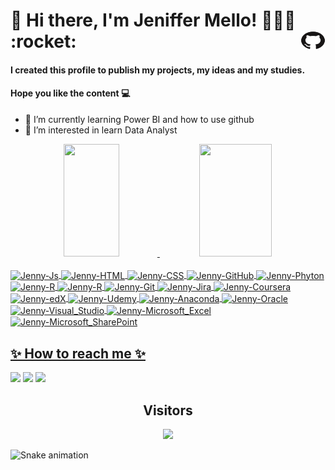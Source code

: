  <h1> 👋  Hi there, I'm Jeniffer Mello! 👩🏻‍💻 :rocket: <img align="right" alt="Jeyci-Js" height="30" width="40" src = "https://raw.githubusercontent.com/devicons/devicon/master/icons/github/github-original.svg"></h1> 
</header>

#### I created this profile to publish my projects, my ideas and my studies.
#### Hope you like the content :computer: 

- 🌱 I’m currently learning Power BI and how to use github
- 👀 I’m interested in learn Data Analyst

<div align="center">
  <a href="https://github.com/JennyMello">
  <img height="180em"  width="42%" src="https://github-readme-stats.vercel.app/api?username=JennyMello&show_icons=true&theme=dracula&include_all_commits=true&count_private=true"/>
  <img height="180em" width="48%" src="https://github-readme-stats.vercel.app/api/top-langs/?username=JennyMello&layout=compact&langs_count=7&theme=dracula"/>
</div>

<div style="display: inline_block"><br>
  <img align="center" alt="Jenny-Js" src="https://img.shields.io/badge/JavaScript-F7DF1E?style=for-the-badge&logo=javascript&logoColor=black">
  <img align="center" alt="Jenny-HTML" src="https://img.shields.io/badge/HTML5-E34F26?style=for-the-badge&logo=html5&logoColor=white">
  <img align="center" alt="Jenny-CSS" src="https://img.shields.io/badge/CSS3-1572B6?style=for-the-badge&logo=css3&logoColor=white">
  <img align="center" alt="Jenny-GitHub" src="https://img.shields.io/badge/GitHub-100000?style=for-the-badge&logo=github&logoColor=white">
  <img align="center" alt="Jenny-Phyton" src="https://img.shields.io/badge/Python-3776AB?style=for-the-badge&logo=python&logoColor=white">
  <img align="center" alt="Jenny-R" src="https://img.shields.io/badge/r-%23276DC3.svg?style=for-the-badge&logo=r&logoColor=white">
  <img align="center" alt="Jenny-R" src="https://img.shields.io/badge/pandas-%23150458.svg?style=for-the-badge&logo=pandas&logoColor=white">
 
  <img align="center" alt="Jenny-Git" src="https://img.shields.io/badge/Git-F05032?style=for-the-badge&logo=git&logoColor=white">
  <img align="center" alt="Jenny-Jira" src="https://img.shields.io/badge/Jira-0052CC?style=for-the-badge&logo=Jira&logoColor=white">
  <img align="center" alt="Jenny-Coursera" src="https://img.shields.io/badge/Coursera-%230056D2.svg?style=for-the-badge&logo=Coursera&logoColor=white">
  <img align="center" alt="Jenny-edX" src="https://img.shields.io/badge/edX-%2302262B.svg?style=for-the-badge&logo=edX&logoColor=white">
  <img align="center" alt="Jenny-Udemy" src="https://img.shields.io/badge/Udemy-A435F0?style=for-the-badge&logo=Udemy&logoColor=white">
  <img align="center" alt="Jenny-Anaconda" src="https://img.shields.io/badge/Anaconda-%2344A833.svg?style=for-the-badge&logo=anaconda&logoColor=white">
  <img align="center" alt="Jenny-Oracle" src="https://img.shields.io/badge/Oracle-F80000?style=for-the-badge&logo=oracle&logoColor=white">
  <img align="center" alt="Jenny-Visual_Studio" src="https://img.shields.io/badge/Visual%20Studio-5C2D91.svg?style=for-the-badge&logo=visual-studio&logoColor=white">
  <img align="center" alt="Jenny-Microsoft_Excel" src="https://img.shields.io/badge/Microsoft_Excel-217346?style=for-the-badge&logo=microsoft-excel&logoColor=white)">
  <img align="center" alt="Jenny-Microsoft_SharePoint" src="https://img.shields.io/badge/Microsoft_SharePoint-0078D4?style=for-the-badge&logo=microsoft-sharepoint&logoColor=white">
 
 ### <h2> ✨  How to reach me  ✨ </h2>
<div> 
  <a href="https://discord.gg/wagxzStdcR" target="_blank"><img src="https://img.shields.io/badge/Discord-7471?style=for-the-badge&logo=discord&logoColor=white" target="_blank"></a> 
  <a href = "mailto:jennymello@gmail.com"><img src="https://img.shields.io/badge/-Gmail-%23333?style=for-the-badge&logo=gmail&logoColor=white" target="_blank"></a>
  <a href="https://www.linkedin.com/in/jeniffer-mello-9b0854b9" target="_blank"><img src="https://img.shields.io/badge/-LinkedIn-%230077B5?style=for-the-badge&logo=linkedin&logoColor=white" target="_blank"></a> 

  <div>
 <h2 align="center"> Visitors </h2>
 <p align="center">   
 <img alingn="center" src="https://profile-counter.glitch.me/JennyMello/count.svg" /></p>
 </div>
 
   ![Snake animation](https://github.com/JennyMello/JennyMello/blob/output/github-contribution-grid-snake.svg)
 
<!---
JennyMello/JennyMello is a ✨ special ✨ repository because its `README.md` (this file) appears on your GitHub profile.
You can click the Preview link to take a look at your changes.
--->
